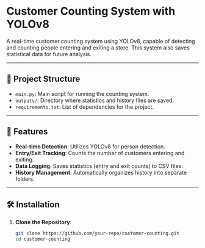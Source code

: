 # Customer Counting System with YOLOv8

A real-time customer counting system using YOLOv8, capable of detecting and counting people entering and exiting a store. This system also saves statistical data for future analysis.

---

## 📂 Project Structure

- `main.py`: Main script for running the counting system.
- `outputs/`: Directory where statistics and history files are saved.
- `requirements.txt`: List of dependencies for the project.

---

## 🚀 Features

- **Real-time Detection**: Utilizes YOLOv8 for person detection.
- **Entry/Exit Tracking**: Counts the number of customers entering and exiting.
- **Data Logging**: Saves statistics (entry and exit counts) to CSV files.
- **History Management**: Automatically organizes history into separate folders.

---

## 🛠️ Installation

1. **Clone the Repository**:
   ```bash
   git clone https://github.com/your-repo/customer-counting.git
   cd customer-counting
